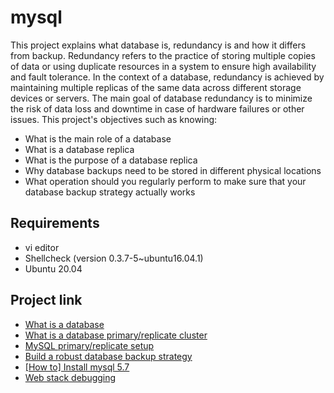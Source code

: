 # mysql
This project explains what database is, redundancy is and how it differs from backup. Redundancy refers to the practice of storing multiple copies of data or using duplicate resources in a system to ensure high availability and fault tolerance. In the context of a database, redundancy is achieved by maintaining multiple replicas of the same data across different storage devices or servers. The main goal of database redundancy is to minimize the risk of data loss and downtime in case of hardware failures or other issues. This project's objectives such as knowing:
* What is the main role of a database
* What is a database replica
* What is the purpose of a database replica
* Why database backups need to be stored in different physical locations
* What operation should you regularly perform to make sure that your database backup strategy actually works

## Requirements
* vi editor
* Shellcheck (version 0.3.7-5~ubuntu16.04.1)
* Ubuntu 20.04

## Project link
* [What is a database](https://www.techtarget.com/searchdatamanagement/definition/database)
* [What is a database primary/replicate cluster](https://www.digitalocean.com/community/tutorials/how-to-choose-a-redundancy-plan-to-ensure-high-availability#sql-replication)
* [MySQL primary/replicate setup](https://www.digitalocean.com/community/tutorials/how-to-set-up-replication-in-mysql)
* [Build a robust database backup strategy](https://www.databasejournal.com/ms-sql/developing-a-sql-server-backup-strategy/)
* [[How to] Install mysql 5.7](https://intranet.alxswe.com/concepts/100002)
* [Web stack debugging](https://intranet.alxswe.com/concepts/68)
